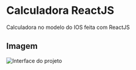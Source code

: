 <h1>Calculadora ReactJS</h1>
Calculadora no modelo do IOS feita com ReactJS

<h2>Imagem</h2>
<img src="https://user-images.githubusercontent.com/76913525/163720304-e8a11343-3a9b-4258-a0b1-0a7b824a96a2.png" alt="Interface do projeto" />
